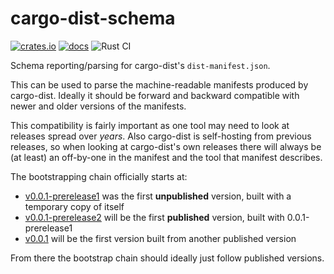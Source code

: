 # cargo-dist-schema

[![crates.io](https://img.shields.io/crates/v/cargo-dist-schema.svg)](https://crates.io/crates/cargo-dist) [![docs](https://docs.rs/cargo-dist-schema/badge.svg)](https://docs.rs/cargo-dist-schema)
![Rust CI](https://github.com/axodotdev/cargo-dist/workflows/Rust%20CI/badge.svg?branch=main)

Schema reporting/parsing for cargo-dist's `dist-manifest.json`.

This can be used to parse the machine-readable manifests produced by cargo-dist. Ideally it should be forward and backward compatible with newer and older versions of the manifests.

This compatibility is fairly important as one tool may need to look at releases spread over *years*. Also cargo-dist is self-hosting from previous releases, so when looking at cargo-dist's own releases there will always be (at least) an off-by-one in the manifest and the tool that manifest describes.

The bootstrapping chain officially starts at:

* [v0.0.1-prerelease1](https://github.com/axodotdev/cargo-dist/releases/tag/v0.0.1-prerelease1) was the first **unpublished** version, built with a temporary copy of itself
* [v0.0.1-prerelease2](https://github.com/axodotdev/cargo-dist/releases/tag/v0.0.1-prerelease2) will be the first **published** version, built with 0.0.1-prerelease1
* [v0.0.1](https://github.com/axodotdev/cargo-dist/releases/tag/v0.0.1) will be the first version built from another published version

From there the bootstrap chain should ideally just follow published versions.